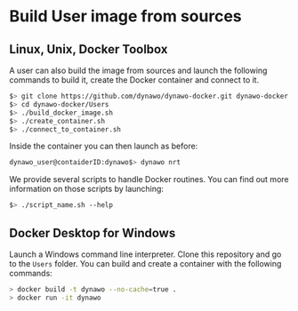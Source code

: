 # Build User image from sources

## Linux, Unix, Docker Toolbox

A user can also build the image from sources and launch the following commands to build it, create the Docker container and connect to it.

``` bash
$> git clone https://github.com/dynawo/dynawo-docker.git dynawo-docker
$> cd dynawo-docker/Users
$> ./build_docker_image.sh
$> ./create_container.sh
$> ./connect_to_container.sh
```

Inside the container you can then launch as before:

``` bash
dynawo_user@contaiderID:dynawo$> dynawo nrt
```

We provide several scripts to handle Docker routines. You can find out more information on those scripts by launching:
``` bash
$> ./script_name.sh --help
```

## Docker Desktop for Windows

Launch a Windows command line interpreter. Clone this repository and go to the `Users` folder. You can build and create a container with the following commands:

``` bash
> docker build -t dynawo --no-cache=true .
> docker run -it dynawo
```
